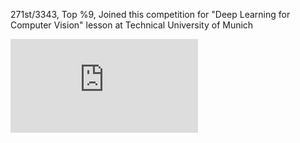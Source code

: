 271st/3343, Top %9, Joined this competition for "Deep Learning for Computer Vision" lesson at Technical University of Munich

![alt text](https://raw.githubusercontent.com/berkerkozan/KaggleIcebergClassifier/branch/poster.pdf)

